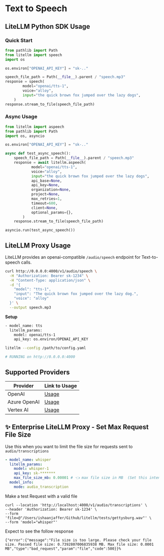 # Text to Speech

## **LiteLLM Python SDK Usage**
### Quick Start 

```python
from pathlib import Path
from litellm import speech
import os 

os.environ["OPENAI_API_KEY"] = "sk-.."

speech_file_path = Path(__file__).parent / "speech.mp3"
response = speech(
        model="openai/tts-1",
        voice="alloy",
        input="the quick brown fox jumped over the lazy dogs",
    )
response.stream_to_file(speech_file_path)
```

### Async Usage 

```python
from litellm import aspeech
from pathlib import Path
import os, asyncio

os.environ["OPENAI_API_KEY"] = "sk-.."

async def test_async_speech(): 
    speech_file_path = Path(__file__).parent / "speech.mp3"
    response = await litellm.aspeech(
            model="openai/tts-1",
            voice="alloy",
            input="the quick brown fox jumped over the lazy dogs",
            api_base=None,
            api_key=None,
            organization=None,
            project=None,
            max_retries=1,
            timeout=600,
            client=None,
            optional_params={},
        )
    response.stream_to_file(speech_file_path)

asyncio.run(test_async_speech())
```

## **LiteLLM Proxy Usage**

LiteLLM provides an openai-compatible `/audio/speech` endpoint for Text-to-speech calls.

```bash
curl http://0.0.0.0:4000/v1/audio/speech \
  -H "Authorization: Bearer sk-1234" \
  -H "Content-Type: application/json" \
  -d '{
    "model": "tts-1",
    "input": "The quick brown fox jumped over the lazy dog.",
    "voice": "alloy"
  }' \
  --output speech.mp3
```

**Setup**

```bash
- model_name: tts
  litellm_params:
    model: openai/tts-1
    api_key: os.environ/OPENAI_API_KEY
```

```bash
litellm --config /path/to/config.yaml

# RUNNING on http://0.0.0.0:4000
```
## **Supported Providers**

| Provider    | Link to Usage      |
|-------------|--------------------|
| OpenAI      |   [Usage](#quick-start)                 |
| Azure OpenAI|   [Usage](../docs/providers/azure#azure-text-to-speech-tts)                 |
| Vertex AI   |   [Usage](../docs/providers/vertex#text-to-speech-apis)                 |

## ✨ Enterprise LiteLLM Proxy - Set Max Request File Size 

Use this when you want to limit the file size for requests sent to `audio/transcriptions`

```yaml
- model_name: whisper
  litellm_params:
    model: whisper-1
    api_key: sk-*******
    max_file_size_mb: 0.00001 # 👈 max file size in MB  (Set this intentionally very small for testing)
  model_info:
    mode: audio_transcription
```

Make a test Request with a valid file
```shell
curl --location 'http://localhost:4000/v1/audio/transcriptions' \
--header 'Authorization: Bearer sk-1234' \
--form 'file=@"/Users/ishaanjaffer/Github/litellm/tests/gettysburg.wav"' \
--form 'model="whisper"'
```


Expect to see the follow response 

```shell
{"error":{"message":"File size is too large. Please check your file size. Passed file size: 0.7392807006835938 MB. Max file size: 0.0001 MB","type":"bad_request","param":"file","code":500}}%  
```